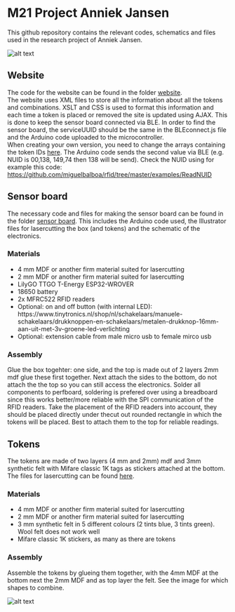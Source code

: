 # M21 Project Anniek Jansen
This github repository contains the relevant codes, schematics and files used in the research project of Anniek Jansen.

![alt text](https://github.com/A-Jansen/M21/blob/main/system%20overview.jpg)
## Website 
The code for the website can be found in the folder [website](https://github.com/A-Jansen/M21/tree/main/website). <br>
The website uses XML files to store all the information about all the tokens and combinations. XSLT and CSS is used to format this information and each time a token is placed or removed the site is updated using AJAX. This is done to keep the sensor board connected via BLE. 
In order to find the sensor board, the serviceUUID should be the same in the BLEconnect.js file and the Arduino code uploaded to the microcontroller. 
<br>
When creating your own version, you need to change the arrays containing the token IDs [here](https://github.com/A-Jansen/M21/blob/main/website/index.html#L68). The Arduino code sends the second value via BLE (e.g. NUID is 00,138, 149,74 then 138 will be send). Check the NUID using for example this code: https://github.com/miguelbalboa/rfid/tree/master/examples/ReadNUID


## Sensor board
The necessary code and files for making the sensor board can be found in the folder [sensor board](https://github.com/A-Jansen/M21/tree/main/sensor%20board). This includes the Arduino code used, the Illustrator files for lasercutting the box (and tokens) and the schematic of the electronics.

### Materials
<ul>
  <li>4 mm MDF or another firm material suited for lasercutting</li>
  <li>2 mm MDF or another firm material suited for lasercutting</li>
  <li>LilyGO TTGO T-Energy ESP32-WROVER</li>
  <li>18650  battery</li>
  <li>2x MFRC522 RFID readers</li>
  <li>Optional: on and off button (with internal LED): https://www.tinytronics.nl/shop/nl/schakelaars/manuele-schakelaars/drukknoppen-en-schakelaars/metalen-drukknop-16mm-aan-uit-met-3v-groene-led-verlichting</li>
  <li>Optional: extension cable from male micro usb to female mirco usb</li>
</ul>

### Assembly
Glue the box togehter: one side, and the top is made out of 2 layers 2mm mdf glue these first together. Next attach the sides to the bottom, do not attach the the top so you can still access the electronics.
Solder all components to perfboard, soldering is prefered over using a breadboard since this works better/more reliable with the SPI communication of the RFID readers.
Take the placement of the RFID readers into account, they should be placed directly under thecut out rounded rectangle in which the tokens will be placed. Best to attach them to the top for reliable readings.

## Tokens
The tokens are made of two layers (4 mm and 2mm) mdf and 3mm synthetic felt with Mifare classic 1K tags as stickers attached at the bottom. The files for lasercutting can be found [here](https://github.com/A-Jansen/M21/tree/main/sensor%20board/Files%20for%20lasercutting).

### Materials
<ul>
  <li>4 mm MDF or another firm material suited for lasercutting</li>
  <li>2 mm MDF or another firm material suited for lasercutting</li>
  <li>3 mm synthetic felt in 5 different colours (2 tints blue, 3 tints green). Wool felt does not work well</li>
  <li>Mifare classic 1K stickers, as many as there are tokens </li>
</ul>

### Assembly
Assemble the tokens by glueing them together, with the 4mm MDF at the bottom next the 2mm MDF and as top layer the felt. 
See the image for which shapes to combine. 

![alt text](https://github.com/A-Jansen/M21/blob/main/sensor%20board/assembling%20tokens.jpg)
